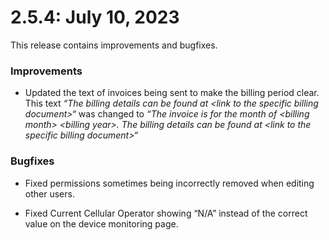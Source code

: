 # 2.5.4: July 10, 2023

This release contains improvements and bugfixes.

### Improvements

- Updated the text of invoices being sent to make the billing period clear. This text _“The billing details can be found at &lt;link to the specific billing document&gt;“_ was changed to _“The invoice is for the month of &lt;billing month&gt; &lt;billing year&gt;. The billing details can be found at &lt;link to the specific billing document&gt;“_

### Bugfixes

- Fixed permissions sometimes being incorrectly removed when editing other users.

- Fixed Current Cellular Operator showing “N/A” instead of the correct value on the device monitoring page.
